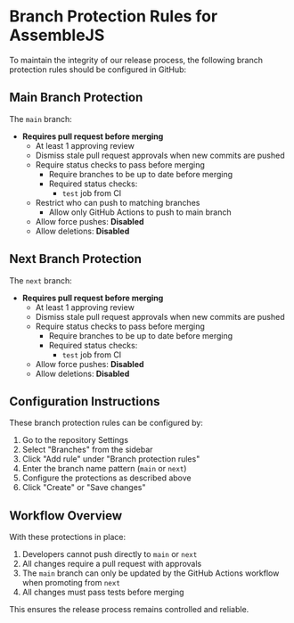 # Branch Protection Rules for AssembleJS

To maintain the integrity of our release process, the following branch protection rules should be configured in GitHub:

## Main Branch Protection

The `main` branch:

- **Requires pull request before merging**
  - At least 1 approving review
  - Dismiss stale pull request approvals when new commits are pushed
  - Require status checks to pass before merging
    - Require branches to be up to date before merging
    - Required status checks:
      - `test` job from CI
  - Restrict who can push to matching branches
    - Allow only GitHub Actions to push to main branch
  - Allow force pushes: **Disabled**
  - Allow deletions: **Disabled**

## Next Branch Protection

The `next` branch:

- **Requires pull request before merging**
  - At least 1 approving review
  - Dismiss stale pull request approvals when new commits are pushed
  - Require status checks to pass before merging
    - Require branches to be up to date before merging
    - Required status checks:
      - `test` job from CI
  - Allow force pushes: **Disabled**
  - Allow deletions: **Disabled**

## Configuration Instructions

These branch protection rules can be configured by:

1. Go to the repository Settings
2. Select "Branches" from the sidebar
3. Click "Add rule" under "Branch protection rules"
4. Enter the branch name pattern (`main` or `next`)
5. Configure the protections as described above
6. Click "Create" or "Save changes"

## Workflow Overview

With these protections in place:

1. Developers cannot push directly to `main` or `next`
2. All changes require a pull request with approvals
3. The `main` branch can only be updated by the GitHub Actions workflow when promoting from `next`
4. All changes must pass tests before merging

This ensures the release process remains controlled and reliable.